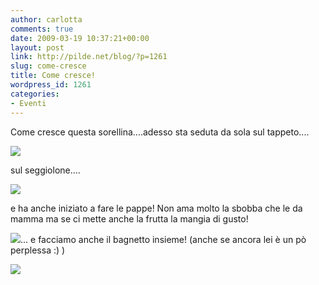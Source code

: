 ```yaml
---
author: carlotta
comments: true
date: 2009-03-19 10:37:21+00:00
layout: post
link: http://pilde.net/blog/?p=1261
slug: come-cresce
title: Come cresce!
wordpress_id: 1261
categories:
- Eventi
---
```


Come cresce questa sorellina....adesso sta seduta da sola sul tappeto....

![](http://pilde.net/blog/wp-content/uploads/2009/03/seduta.jpg)

sul seggiolone....

[![](http://pilde.net/blog/wp-content/uploads/2009/03/seggiolone.jpg)](http://None)

e ha anche iniziato a fare le pappe! Non ama molto la sbobba che le da mamma ma se ci mette anche la frutta la mangia di gusto!

[![](http://pilde.net/blog/wp-content/uploads/2009/03/pappa.jpg)](http://None)... e facciamo anche il bagnetto insieme! (anche se ancora lei è un pò perplessa :) )

[![](http://pilde.net/blog/wp-content/uploads/2009/03/bagnetto.jpg)](http://None)[](http://None)
